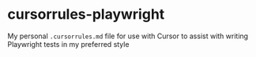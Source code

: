 # cursorrules-playwright
My personal `.cursorrules.md` file for use with Cursor to assist with writing Playwright tests in my preferred style
